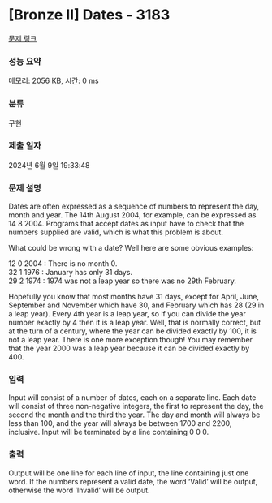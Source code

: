 # [Bronze II] Dates - 3183 

[문제 링크](https://www.acmicpc.net/problem/3183) 

### 성능 요약

메모리: 2056 KB, 시간: 0 ms

### 분류

구현

### 제출 일자

2024년 6월 9일 19:33:48

### 문제 설명

<p>Dates are often expressed as a sequence of numbers to represent the day, month and year. The 14th August 2004, for example, can be expressed as 14 8 2004. Programs that accept dates as input have to check that the numbers supplied are valid, which is what this problem is about.</p>

<p>What could be wrong with a date? Well here are some obvious examples:</p>

<p>12 0 2004 : There is no month 0.<br>
32 1 1976 : January has only 31 days.<br>
29 2 1974 : 1974 was not a leap year so there was no 29th February.</p>

<p>Hopefully you know that most months have 31 days, except for April, June, September and November which have 30, and February which has 28 (29 in a leap year). Every 4th year is a leap year, so if you can divide the year number exactly by 4 then it is a leap year. Well, that is normally correct, but at the turn of a century, where the year can be divided exactly by 100, it is not a leap year. There is one more exception though! You may remember that the year 2000 was a leap year because it can be divided exactly by 400.</p>

### 입력 

 <p>Input will consist of a number of dates, each on a separate line. Each date will consist of three non-negative integers, the first to represent the day, the second the month and the third the year. The day and month will always be less than 100, and the year will always be between 1700 and 2200, inclusive. Input will be terminated by a line containing 0 0 0.</p>

### 출력 

 <p>Output will be one line for each line of input, the line containing just one word. If the numbers represent a valid date, the word ‘Valid’ will be output, otherwise the word ‘Invalid’ will be output.</p>

